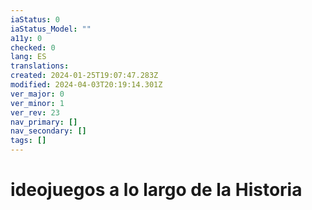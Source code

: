 ```yaml
---
iaStatus: 0
iaStatus_Model: ""
a11y: 0
checked: 0
lang: ES
translations: 
created: 2024-01-25T19:07:47.283Z
modified: 2024-04-03T20:19:14.301Z
ver_major: 0
ver_minor: 1
ver_rev: 23
nav_primary: []
nav_secondary: []
tags: []
---
```

# ideojuegos a lo largo de la Historia
